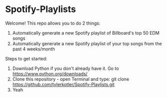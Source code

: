# Spotify-Playlists
Welcome! This repo allows you to do 2 things:
1. Automatically generate a new Spotify playlist of Billboard's top 50 EDM songs
2. Automatically generate a new Spotify playlist of your top songs from the past 4 weeks/month

Steps to get started:
1. Download Python if you don't already have it. Go to https://www.python.org/downloads/
2. Clone this repository - open Terminal and type: 
  git clone https://github.com/tylerkotler/Spotify-Playlists.git
3. Yeah
